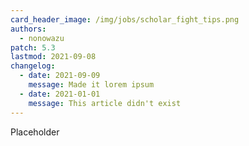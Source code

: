 ```yaml
---
card_header_image: /img/jobs/scholar_fight_tips.png
authors:
  - nonowazu
patch: 5.3
lastmod: 2021-09-08
changelog:
  - date: 2021-09-09
    message: Made it lorem ipsum
  - date: 2021-01-01
    message: This article didn't exist
---
```

Placeholder
